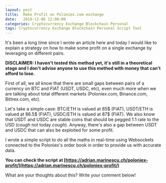 ```yaml
---
layout: post
title:  Make Profit on Poloniex.com exchange
date:   2018-12-06 12:00:00
categories: Cryptocurrency Exchange Blockchain Personal
tags: Cryptocurrency Exchange Blockchain Personal Script Tool
---
```


It's been a long time since I wrote an article here and today I would like to explain a strategy on how to make some profit on a single exchange by leveraging on different pairs. 

**DISCLAIMER: I haven't tested this method yet, it's still in a theoretical stage and I don't advise anyone to use this method with money that can't afford to lose.**

First of all, we all know that there are small gaps between pairs of a currency on BTC and FIAT (USDT, USDC, etc), even much more when we are talking about total different markets (Poloniex.com, Binance.com, Bittrex.com, etc). 

Let's take a simple case: BTC/ETH is valued at 85$ (FIAT), USDT/ETH is valued at 86.5$ (FIAT), USDC/ETH is valued at 87$ (FIAT). We also know that USDT and USDC are stable coins that should be pegged 1:1 rate to the USD (*cough* not today *cough*). Anyway, there's also a gap between USDT and USDC that can also be exploited for some profit.

I wrote a simple script to do all the maths in real-time using Websockets connected to the Poloniex's order book in order to provide us with accurate data. 

**You can check the script at [https://adrian.marinescu.ch/poloniex-profit/](https://adrian.marinescu.ch/poloniex-profit/)**

What are your thoughts about this? Write your comment below!